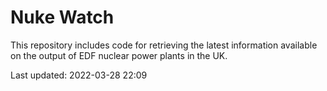 # Nuke Watch

This repository includes code for retrieving the latest information available on the output of EDF nuclear power plants in the UK.

Last updated: 2022-03-28 22:09